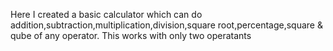 Here I created a basic calculator which can do addition,subtraction,multiplication,division,square root,percentage,square & qube of any operator. This works with only two operatants
